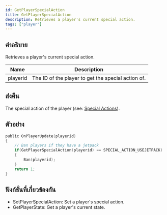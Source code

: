 ```yaml
---
id: GetPlayerSpecialAction
title: GetPlayerSpecialAction
description: Retrieves a player's current special action.
tags: ["player"]
---
```


## คำอธิบาย

Retrieves a player's current special action.

| Name     | Description                                        |
| -------- | -------------------------------------------------- |
| playerid | The ID of the player to get the special action of. |

## ส่งคืน

The special action of the player (see: [Special Actions](../../scripting/resources/specialactions.md)).

## ตัวอย่าง

```c
public OnPlayerUpdate(playerid)
{
    // Ban players if they have a jetpack
    if(GetPlayerSpecialAction(playerid) == SPECIAL_ACTION_USEJETPACK)
    {
        Ban(playerid);
    }
    return 1;
}
```

## ฟังก์ชั่นที่เกี่ยวข้องกัน

- SetPlayerSpecialAction: Set a player's special action.
- GetPlayerState: Get a player's current state.
